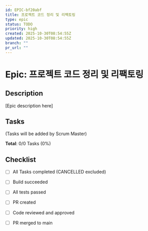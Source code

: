 ```yaml
---
id: EPIC-bf20abf
title: 프로젝트 코드 정리 및 리팩토링
type: epic
status: TODO
priority: high
created: 2025-10-30T08:54:55Z
updated: 2025-10-30T08:54:55Z
branch: ""
pr_url: ""
---
```


# Epic: 프로젝트 코드 정리 및 리팩토링

## Description

[Epic description here]

## Tasks

(Tasks will be added by Scrum Master)

**Total**: 0/0 Tasks (0%)

## Checklist

- [ ] All Tasks completed (CANCELLED excluded)
- [ ] Build succeeded
- [ ] All tests passed
- [ ] PR created
- [ ] Code reviewed and approved
- [ ] PR merged to main

